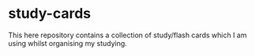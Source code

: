 # study-cards
This here repository contains a collection of study/flash cards which I am using whilst organising my studying. 
